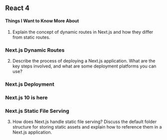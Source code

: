 ## React 4

#### Things I Want to Know More About

1. Explain the concept of dynamic routes in Next.js and how they differ from static routes.

### Next.js Dynamic Routes

2. Describe the process of deploying a Next.js application. What are the key steps involved, and what are some deployment platforms you can use?

### Next.js Deployment

### Next.js 10 is here

### Next.js Static File Serving

3. How does Next.js handle static file serving? Discuss the default folder structure for storing static assets and explain how to reference them in a Next.js application.



